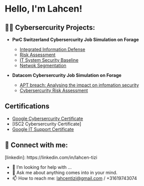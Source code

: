 <h1>Hello, I'm Lahcen! <br/>
<h2>👨‍💻 Cybersercurity Projects:</h2>

- <b>PwC Switzerland Cybersercurity Job Simulation on Forage</b>
  - [Integrated Information Defense](https://github.com/LTcyber/lahcentizi)
  - [Risk Assessment](https://github.com/LTcyber/lahcentizi)
  - [IT System Security Baseline](https://github.com/LTcyber/lahcentizi)
  - [Netwok Segmentation](https://github.com/LTcyber/lahcentizi)
    
- <b>Datacom Cybersercurity Job Simulation on Forage</b>
  - [APT breach: Analysing the impact on infomation security](https://github.com/LTcyber/lahcentizi)
  - [Cybersercurity Risk Assessment](https://github.com/LTcyber/lahcentizi)   

<h2>Certifications</h2>

- [Google Cybersercurity Certificate](https://www.coursera.org/account/accomplishments/specialization/certificate/M9GLR4KCCDDK)
- [ISC2 Cybersercurity Certificate]
- [Google IT Support Certificate](https://www.coursera.org/account/accomplishments/specialization/QVF76DE8DXYG)
  
<h2> 🤳 Connect with me:</h2>
[linkedin]: https://linkedin.com/in/lahcen-tizi

- 🤔 I’m looking for help with ...
- 💬 Ask me about anything comes into in your mind.
- 📫 How to reach me: lahcentizi@gmail.com / +31619743074

